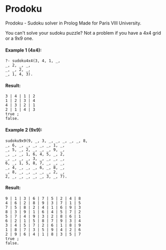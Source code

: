 # Prodoku
Prodoku - Sudoku solver in Prolog
Made for Paris VIII University.

You can't solve your sudoku puzzle? Not a problem if you have a 4x4 grid or a 9x9 one.

#### Example 1 (4x4):
```
?- sudoku4x4(3, 4, 1, _,
_, 2, _, _,
_, _, 2, _,
_, 1, 4, 3).
```
#### Result:
```
3 | 4 | 1 | 2
1 | 2 | 3 | 4
4 | 3 | 2 | 1
2 | 1 | 4 | 3
true ;
false.
```

#### Example 2 (9x9):
```
sudoku9x9(9, _, 3, _, _, _, _, _, 8,
_, 6, _, _, _, _, _, 1, _, 
_, 5, _, 2, _, _, _, 9, _, 
_, _, _, 1, 6, 4, 5, _, 2, 
_, _, _, _, 3, _, _, _, _, 
6, _, 1, 5, 8, 7, _, _, _, 
_, 4, _, _, _, 6, _, 8, _, 
_, 8, _, _, _, _, _, 2, _,
2, _, _, _, _, _, 3, _, 7).
```

#### Result:
```
9 | 1 | 3 | 6 | 7 | 5 | 2 | 4 | 8
4 | 6 | 2 | 8 | 9 | 3 | 7 | 1 | 5
7 | 5 | 8 | 2 | 4 | 1 | 6 | 9 | 3
8 | 3 | 9 | 1 | 6 | 4 | 5 | 7 | 2
5 | 7 | 4 | 9 | 3 | 2 | 8 | 6 | 1
6 | 2 | 1 | 5 | 8 | 7 | 9 | 3 | 4
3 | 4 | 5 | 7 | 2 | 6 | 1 | 8 | 9
1 | 8 | 7 | 3 | 5 | 9 | 4 | 2 | 6
2 | 9 | 6 | 4 | 1 | 8 | 3 | 5 | 7
true ;
false.
